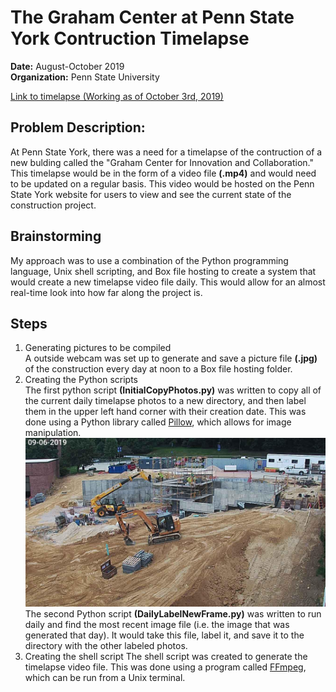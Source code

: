 # The Graham Center at Penn State York Contruction Timelapse
**Date:**  August-October 2019  
**Organization:** Penn State University

[Link to timelapse (Working as of October 3rd, 2019)](https://york.psu.edu/academics/graham-fellows-program)

## Problem Description:
At Penn State York, there was a need for a timelapse of the contruction of a new bulding called the "Graham Center for Innovation and Collaboration."  This timelapse would be in the form of a video file **(.mp4)** and would need to be updated on a regular basis.  This video would be hosted on the Penn State York website for users to view and see the current state of the construction project.

## Brainstorming
My approach was to use a combination of the Python programming language, Unix shell scripting, and Box file hosting to create a system that would create a new timelapse video file daily.  This would allow for an almost real-time look into how far along the project is.

## Steps
1. Generating pictures to be compiled  
A outside webcam was set up to generate and save a picture file **(.jpg)** of the construction every day at noon to a Box file hosting folder.
1. Creating the Python scripts  
The first python script **(InitialCopyPhotos.py)** was written to copy all of the current daily timelapse photos to a new directory, and then label them in the upper left hand corner with their creation date.  This was done using a Python library called [Pillow](https://pillow.readthedocs.io/en/stable/#),
which allows for image manipulation.
![Labeled Photo Example](https://raw.githubusercontent.com/alexkoontz/timelapse/master/rdme_src/labelExample1.jpg)
The second Python script **(DailyLabelNewFrame.py)** was written to run daily and find the most recent image file (i.e. the image that was generated that day).  It would take this file, label it, and save it to the directory with the other labeled photos.
1. Creating the shell script
The shell script was created to generate the timelapse video file.  This was done using a program called [FFmpeg](https://www.ffmpeg.org/), which can be run from a Unix terminal.  
